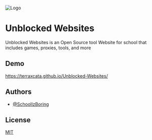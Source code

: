 
![Logo](https://raw.githubusercontent.com/SchoolIzBoring/Unblocked-Websites/main/logo.png)


# Unblocked Websites

Unblocked Websites is an Open Source tool Website for school that includes games, proxies, tools, and more



## Demo
https://terraxcata.github.io/Unblocked-Websites/


## Authors

- [@SchoolIzBoring](https://github.com/SchoolIzBoring)


## License

[MIT](https://choosealicense.com/licenses/mit/)

